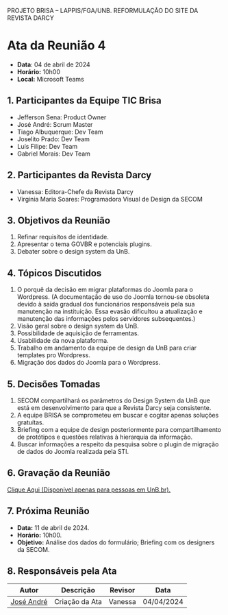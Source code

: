 PROJETO BRISA – LAPPIS/FGA/UNB. 
REFORMULAÇÃO DO SITE DA REVISTA DARCY

# Ata da Reunião 4
- **Data**: 04 de abril de 2024
- **Horário:** 10h00
- **Local:** Microsoft Teams

## 1. Participantes da Equipe TIC Brisa

- Jefferson Sena: Product Owner
- José André: Scrum Master
- Tiago Albuquerque: Dev Team
- Joselito Prado: Dev Team
- Luís Filipe: Dev Team
- Gabriel Morais: Dev Team

## 2. Participantes da Revista Darcy

- Vanessa: Editora-Chefe da Revista Darcy
- Virginia Maria Soares: Programadora Visual de Design da SECOM

## 3. Objetivos da Reunião

1. Refinar requisitos de identidade.
2. Apresentar o tema GOVBR e potenciais plugins.
3. Debater sobre o design system da UnB.


## 4. Tópicos Discutidos

1. O porquê da decisão em migrar plataformas do Joomla para o Wordpress.  (A documentação de uso do Joomla tornou-se obsoleta devido à saída gradual dos funcionários responsáveis pela sua manutenção na instituição. Essa evasão dificultou a atualização e manutenção das informações pelos servidores subsequentes.)
2. Visão geral sobre o design system da UnB.
3. Possibilidade de aquisição de ferramentas.
4. Usabilidade da nova plataforma.
5. Trabalho em andamento da equipe de design da UnB para criar templates pro Wordpress.
6. Migração dos dados do Joomla para o Wordpress.

## 5. Decisões Tomadas

1. SECOM compartilhará os parâmetros do Design System da UnB que está em desenvolvimento para que a Revista Darcy seja consistente. 
2. A equipe BRISA se comprometeu em buscar e cogitar apenas soluções gratuítas. 
3. Briefing com a equipe de design posteriormente para compartilhamento de protótipos e questões relativas à hierarquia da informação.
4. Buscar informações a respeito da pesquisa sobre o plugin de migração de dados do Joomla realizada pela STI.


## 6. Gravação da Reunião
[Clique Aqui (Dísponível apenas para pessoas em UnB.br).](https://unbbr.sharepoint.com/:v:/s/BRISA-RevistaDarcy/EWb4d3wChgBHpgEDnVE7t8oBw6bbDZiVBoR_5IpbuEy_jw?e=fyGgMu&nav=eyJyZWZlcnJhbEluZm8iOnsicmVmZXJyYWxBcHAiOiJTdHJlYW1XZWJBcHAiLCJyZWZlcnJhbFZpZXciOiJTaGFyZURpYWxvZy1MaW5rIiwicmVmZXJyYWxBcHBQbGF0Zm9ybSI6IldlYiIsInJlZmVycmFsTW9kZSI6InZpZXcifX0%3D)

## 7. Próxima Reunião

- **Data:** 11 de abril de 2024.
- **Horário:** 10h00.
- **Objetivo:** Análise dos dados do formulário; Briefing com os designers da SECOM.

## 8. Responsáveis pela Ata
| Autor | Descrição | Revisor | Data |
| ----- | --------- | ---- | ----- |
| [José André ](https://github.com/joseandre25)  | Criação da Ata | Vanessa | 04/04/2024 |






